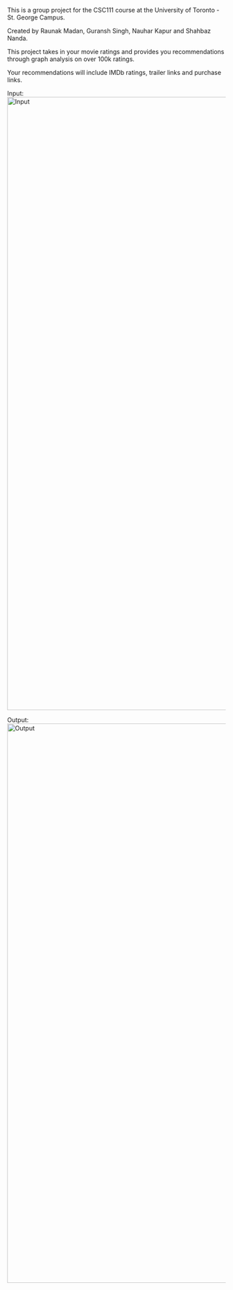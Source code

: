 This is a group project for the CSC111 course at the University of Toronto - St. George Campus.

Created by Raunak Madan, Guransh Singh, Nauhar Kapur and Shahbaz Nanda.

This project takes in your movie ratings and provides you recommendations through graph analysis on over 100k ratings.

Your recommendations will include IMDb ratings, trailer links and purchase links.

Input:
<img width="1413" alt="Input" src="https://github.com/Ron-Madan/Portfolio/assets/37419003/3bdabed4-a911-48cb-8b40-bf4586c19eb3">

Output:
<img width="1289" alt="Output" src="https://github.com/Ron-Madan/Portfolio/assets/37419003/48229130-9d80-4edd-9d1d-db268570c037">
